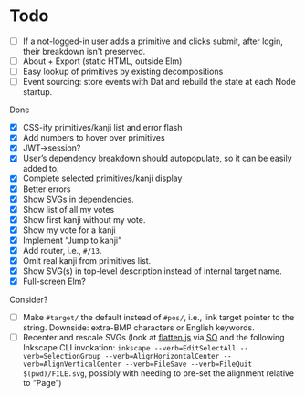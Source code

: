 # Todo

- [ ] If a not-logged-in user adds a primitive and clicks submit, after login, their breakdown isn't preserved.
- [ ] About + Export (static HTML, outside Elm)
- [ ] Easy lookup of primitives by existing decompositions
- [ ] Event sourcing: store events with Dat and rebuild the state at each Node startup.

Done

- [x] CSS-ify primitives/kanji list and error flash
- [x] Add numbers to hover over primitives
- [x] JWT->session?
- [x] User’s dependency breakdown should autopopulate, so it can be easily added to.
- [x] Complete selected primitives/kanji display
- [x] Better errors
- [x] Show SVGs in dependencies.
- [x] Show list of all my votes
- [x] Show first kanji without my vote.
- [x] Show my vote for a kanji
- [x] Implement “Jump to kanji”
- [x] Add router, i.e., `#/13`.
- [x] Omit real kanji from primitives list.
- [x] Show SVG(s) in top-level description instead of internal target name.
- [x] Full-screen Elm?

Consider?

- [ ] Make `#target/` the default instead of `#pos/`, i.e., link target pointer to the string. Downside: extra-BMP characters or English keywords.
- [ ] Recenter and rescale SVGs (look at [flatten.js](https://gist.github.com/timo22345/9413158) via [SO](http://stackoverflow.com/a/22254240/500207) and the following Inkscape CLI invokation: `inkscape --verb=EditSelectAll --verb=SelectionGroup --verb=AlignHorizontalCenter --verb=AlignVerticalCenter --verb=FileSave --verb=FileQuit $(pwd)/FILE.svg`, possibly with needing to pre-set the alignment relative to “Page”)

